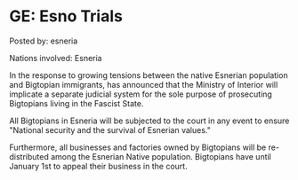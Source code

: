 # GE: Esno Trials

Posted by: esneria

Nations involved: Esneria

In the response to growing tensions between the native Esnerian population and Bigtopian immigrants,  has announced that the Ministry of Interior will implicate a separate judicial system for the sole purpose of prosecuting Bigtopians living in the Fascist State.

All Bigtopians in Esneria will be subjected to the court in any event to ensure "National security and the survival of Esnerian values."

Furthermore, all businesses and factories owned by Bigtopians will be re-distributed among the Esnerian Native population. Bigtopians have until January 1st to appeal their business in the court.